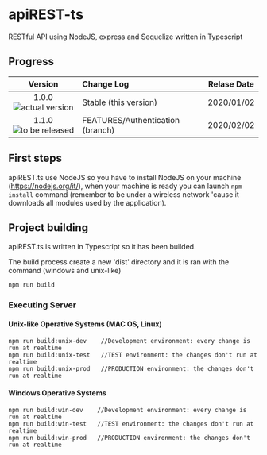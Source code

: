 # apiREST-ts
RESTful API using NodeJS, express and Sequelize written in Typescript

## Progress
| Version       | Change Log                              | Relase Date |
|     :---:     | :---                                    |    :---:    |
| 1.0.0 ![actual version](https://cdn0.iconfinder.com/data/icons/harmonicons-02/64/check-circle-512.png)        | Stable (this version)                   | 2020/01/02  |
| 1.1.0 ![to be released](https://cdn0.iconfinder.com/data/icons/harmonicons-02/64/circle-512.png)        | FEATURES/Authentication (branch)        | 2020/02/02  |

## First steps
apiREST.ts use NodeJS so you have to install NodeJS on your machine (https://nodejs.org/it/), when your machine is ready you can launch ```npm install``` command (remember to be under a wireless network 'cause it downloads all modules used by the application).

## Project building
apiREST.ts is written in Typescript so it has been builded.

The build process create a new 'dist' directory and it is ran with the command (windows and unix-like)
```
npm run build
```

### Executing Server
#### Unix-like Operative Systems (MAC OS, Linux)
```
npm run build:unix-dev    //Development environment: every change is run at realtime
npm run build:unix-test   //TEST environment: the changes don't run at realtime
npm run build:unix-prod   //PRODUCTION environment: the changes don't run at realtime
```

#### Windows Operative Systems
```
npm run build:win-dev    //Development environment: every change is run at realtime
npm run build:win-test   //TEST environment: the changes don't run at realtime
npm run build:win-prod   //PRODUCTION environment: the changes don't run at realtime
```